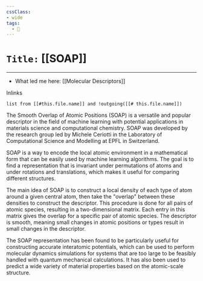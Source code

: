 ```yaml
---
cssClass:
- wide
tags:
  - 🧪
---
```


# `Title:` [[SOAP]]
--- 

- What led me here: [[Molecular Descriptors]]

Inlinks
```dataview 
list from [[#this.file.name]] and !outgoing([[# this.file.name]]) 
```

The Smooth Overlap of Atomic Positions (SOAP) is a versatile and popular descriptor in the field of machine learning with potential applications in materials science and computational chemistry. SOAP was developed by the research group led by Michele Ceriotti in the Laboratory of Computational Science and Modelling at EPFL in Switzerland.

SOAP is a way to encode the local atomic environment in a mathematical form that can be easily used by machine learning algorithms. The goal is to find a representation that is invariant under permutations of atoms and under rotations and translations, which makes it useful for comparing different structures.

The main idea of SOAP is to construct a local density of each type of atom around a given central atom, then take the "overlap" between these densities to construct the descriptor. This procedure is done for all pairs of atomic species, resulting in a two-dimensional matrix. Each entry in this matrix gives the overlap for a specific pair of atomic species. The descriptor is smooth, meaning small changes in atomic positions or types result in small changes in the descriptor.

The SOAP representation has been found to be particularly useful for constructing accurate interatomic potentials, which can be used to perform molecular dynamics simulations for systems that are too large to be feasibly handled with quantum mechanical calculations. It has also been used to predict a wide variety of material properties based on the atomic-scale structure.

